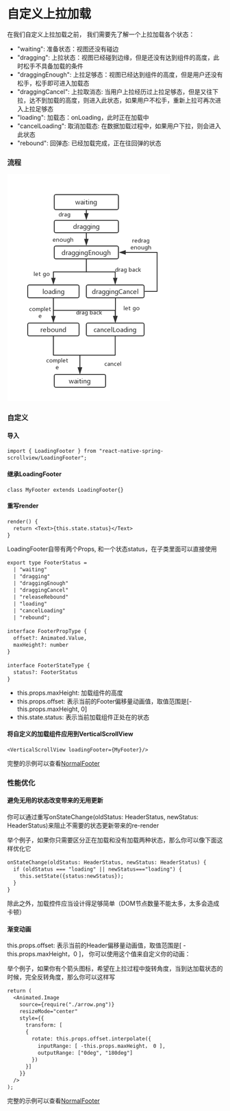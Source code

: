 # 自定义上拉加载

在我们自定义上拉加载之前， 我们需要先了解一个上拉加载各个状态：

* "waiting": 准备状态：视图还没有碰边
* "dragging": 上拉状态：视图已经碰到边缘，但是还没有达到组件的高度，此时松手不具备加载的条件
* "draggingEnough": 上拉足够态：视图已经达到组件的高度，但是用户还没有松手，松手即可进入加载态
* "draggingCancel": 上拉取消态: 当用户上拉经历过上拉足够态，但是又往下拉，达不到加载的高度，则进入此状态，如果用户不松手，重新上拉可再次进入上拉足够态
* "loading": 加载态：onLoading，此时正在加载中
* "cancelLoading": 取消加载态: 在数据加载过程中，如果用户下拉，则会进入此状态
* "rebound": 回弹态: 已经加载完成，正在往回弹的状态

### 流程

![LoadingProcess](./LoadingProcess.png)

### 自定义

#### 导入
```$js
import { LoadingFooter } from "react-native-spring-scrollview/LoadingFooter";
```

#### 继承LoadingFooter
```$js
class MyFooter extends LoadingFooter{}
```

#### 重写render
```$js
render() {
  return <Text>{this.state.status}</Text>
}
```

LoadingFooter自带有两个Props, 和一个状态status，在子类里面可以直接使用
```$js
export type FooterStatus =
  | "waiting"
  | "dragging"
  | "draggingEnough"
  | "draggingCancel"
  | "releaseRebound"
  | "loading"
  | "cancelLoading"
  | "rebound";

interface FooterPropType {
  offset?: Animated.Value,
  maxHeight?: number
}

interface FooterStateType {
  status?: FooterStatus
}
```

* this.props.maxHeight: 加载组件的高度
* this.props.offset: 表示当前的Footer偏移量动画值，取值范围是[-this.props.maxHeight, 0]
* this.state.status: 表示当前加载组件正处在的状态


#### 将自定义的加载组件应用到VerticalScrollView
```$js
<VerticalScrollView loadingFooter={MyFooter}/>
```

完整的示例可以查看[NormalFooter](https://github.com/bolan9999/react-native-spring-scrollview/blob/master/src/LoadingFooter.js)

### 性能优化

#### 避免无用的状态改变带来的无用更新
你可以通过重写onStateChange(oldStatus: HeaderStatus, newStatus: HeaderStatus)来阻止不需要的状态更新带来的re-render

举个例子，如果你只需要区分正在加载和没有加载两种状态，那么你可以像下面这样优化它
```$js
onStateChange(oldStatus: HeaderStatus, newStatus: HeaderStatus) {
  if (oldStatus === "loading" || newStatus==="loading") {
    this.setState({status:newStatus});
  }
}
```

除此之外，加载控件应当设计得足够简单（DOM节点数量不能太多，太多会造成卡顿）

#### 渐变动画

this.props.offset: 表示当前的Header偏移量动画值，取值范围是[ -this.props.maxHeight，0 ]， 你可以使用这个值来自定义你的动画：

举个例子，如果你有个箭头图标，希望在上拉过程中旋转角度，当到达加载状态的时候，完全反转角度，那么你可以这样写

```$js
return (
  <Animated.Image
    source={require("./arrow.png")}
    resizeMode="center"
    style={{
      transform: [
      {
        rotate: this.props.offset.interpolate({
          inputRange: [ -this.props.maxHeight， 0 ],
          outputRange: ["0deg", "180deg"]
        })
      }]
    }}
  />
);
```

完整的示例可以查看[NormalFooter](https://github.com/bolan9999/react-native-spring-scrollview/blob/master/src/NormalFooter.js)

